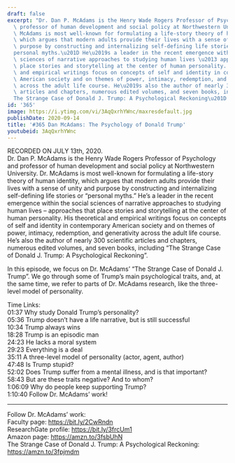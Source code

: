 ```yaml
---
draft: false
excerpt: "Dr. Dan P. McAdams is the Henry Wade Rogers Professor of Psychology and\
  \ professor of human development and social policy at Northwestern University. Dr.\
  \ McAdams is most well-known for formulating a life-story theory of human identity,\
  \ which argues that modern adults provide their lives with a sense of unity and\
  \ purpose by constructing and internalizing self-defining life stories or \u201C\
  personal myths.\u201D He\u2019s a leader in the recent emergence within the social\
  \ sciences of narrative approaches to studying human lives \u2013 approaches that\
  \ place stories and storytelling at the center of human personality. His theoretical\
  \ and empirical writings focus on concepts of self and identity in contemporary\
  \ American society and on themes of power, intimacy, redemption, and generativity\
  \ across the adult life course. He\u2019s also the author of nearly 300 scientific\
  \ articles and chapters, numerous edited volumes, and seven books, including \u201C\
  The Strange Case of Donald J. Trump: A Psychological Reckoning\u201D. "
id: '365'
image: https://i.ytimg.com/vi/3AqQxrhYWnc/maxresdefault.jpg
publishDate: 2020-09-14
title: '#365 Dan McAdams: The Psychology of Donald Trump'
youtubeid: 3AqQxrhYWnc
---
```

RECORDED ON JULY 13th, 2020.  
Dr. Dan P. McAdams is the Henry Wade Rogers Professor of Psychology and professor of human development and social policy at Northwestern University. Dr. McAdams is most well-known for formulating a life-story theory of human identity, which argues that modern adults provide their lives with a sense of unity and purpose by constructing and internalizing self-defining life stories or “personal myths.” He’s a leader in the recent emergence within the social sciences of narrative approaches to studying human lives – approaches that place stories and storytelling at the center of human personality. His theoretical and empirical writings focus on concepts of self and identity in contemporary American society and on themes of power, intimacy, redemption, and generativity across the adult life course. He’s also the author of nearly 300 scientific articles and chapters, numerous edited volumes, and seven books, including “The Strange Case of Donald J. Trump: A Psychological Reckoning”. 

In this episode, we focus on Dr. McAdams’ “The Strange Case of Donald J. Trump”. We go through some of Trump’s main psychological traits, and, at the same time, we refer to parts of Dr. McAdams research, like the three-level model of personality.

Time Links:  
01:37  Why study Donald Trump’s personality?  
05:36  Trump doesn’t have a life narrative, but is still successful  
10:34  Trump always wins  
18:28  Trump is an episodic man    
24:23  He lacks a moral system  
29:23  Everything is a deal  
35:11  A three-level model of personality (actor, agent, author)  
47:48  Is Trump stupid?  
52:02  Does Trump suffer from a mental illness, and is that important?  
58:43  But are these traits negative? And to whom?  
1:06:09  Why do people keep supporting Trump?  
1:10:40  Follow Dr. McAdams’ work!

---

Follow Dr. McAdams’ work:  
Faculty page: https://bit.ly/2CwRndn  
ResearchGate profile: https://bit.ly/3frcUm1  
Amazon page: https://amzn.to/3fsbUhN  
The Strange Case of Donald J. Trump: A Psychological Reckoning: https://amzn.to/3fpjmdm
